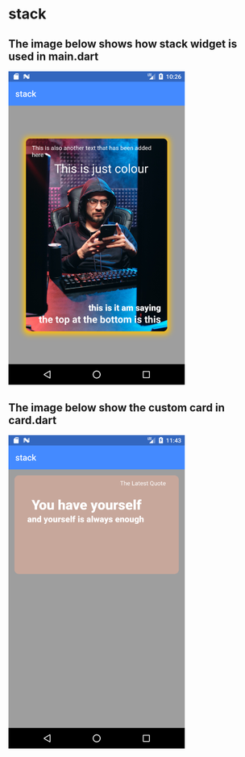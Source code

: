 # stack

## The image below shows how stack widget is used in main.dart

<img src="/images/image.png" width="350">

## The image below show the custom card in card.dart

<img src="/images/card.png" width="350">